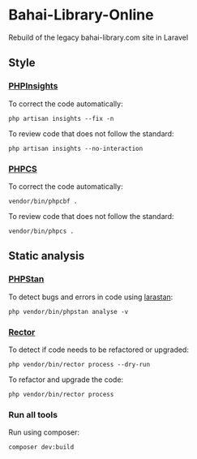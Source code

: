 # Bahai-Library-Online
Rebuild of the legacy bahai-library.com site in Laravel

## Style

### [PHPInsights][]
To correct the code automatically:

```shell
php artisan insights --fix -n
```

To review code that does not follow the standard:

```shell
php artisan insights --no-interaction
```
### [PHPCS][]
To correct the code automatically:

```shell
vendor/bin/phpcbf .
```

To review code that does not follow the standard:

```shell
vendor/bin/phpcs .
```
## Static analysis

### [PHPStan][]
To detect bugs and errors in code using [larastan]:
```shell
php vendor/bin/phpstan analyse -v
```
### [Rector]

To detect if code needs to be refactored or upgraded:
```shell
php vendor/bin/rector process --dry-run
```
To refactor and upgrade the code:
```shell
php vendor/bin/rector process
```

### Run all tools
Run using composer:
```shell
composer dev:build
```

[PHPInsights]: https://phpinsights.com/
[PHPCS]: https://github.com/squizlabs/PHP_CodeSniffer
[PHPStan]: https://github.com/phpstan/phpstan
[Larastan]: https://github.com/nunomaduro/larastan
[Rector]: https://github.com/rectorphp/rector
